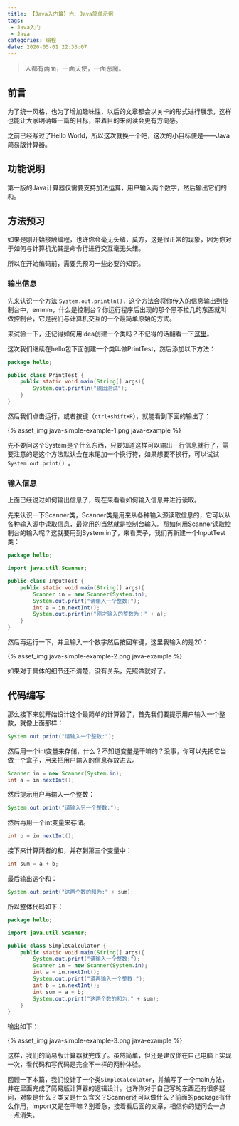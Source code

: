 ```yaml
---
title: 【Java入门篇】六、Java简单示例
tags: 
 - Java入门
 - Java
categories: 编程
date: 2020-05-01 22:33:07
---
```


> 人都有两面，一面天使，一面恶魔。

## 前言

为了统一风格，也为了增加趣味性，以后的文章都会以关卡的形式进行展示，这样也能让大家明确每一篇的目标，带着目的来阅读会更有方向感。

之前已经写过了Hello World，所以这次就换一个吧，这次的小目标便是——Java简易版计算器。

## 功能说明

第一版的Java计算器仅需要支持加法运算，用户输入两个数字，然后输出它们的和。

## 方法预习

如果是刚开始接触编程，也许你会毫无头绪，莫方，这是很正常的现象，因为你对于如何与计算机尤其是命令行进行交互毫无头绪。

所以在开始编码前，需要先预习一些必要的知识。

### 输出信息

先来认识一个方法 `System.out.println()`，这个方法会将你传入的信息输出到控制台中，emmm，什么是控制台？你运行程序后出现的那个黑不拉几的东西就叫做控制台，它是我们与计算机交互的一个最简单原始的方式。

来试验一下，还记得如何用idea创建一个类吗？不记得的话翻看一下[这里](java-ide.md)。

这次我们继续在hello包下面创建一个类叫做PrintTest，然后添加以下方法：

```java
package hello;

public class PrintTest {
    public static void main(String[] args){
        System.out.println("输出测试");
    }
}
```

然后我们点击运行，或者按键（`ctrl+shift+R`），就能看到下面的输出了：

{% asset_img java-simple-example-1.png java-example %}

先不要问这个System是个什么东西，只要知道这样可以输出一行信息就行了，需要注意的是这个方法默认会在末尾加一个换行符，如果想要不换行，可以试试 `System.out.print() `。

### 输入信息

上面已经说过如何输出信息了，现在来看看如何输入信息并进行读取。

先来认识一下Scanner类，Scanner类是用来从各种输入源读取信息的，它可以从各种输入源中读取信息，最常用的当然就是控制台输入。那如何用Scanner读取控制台的输入呢？这就要用到System.in了，来看栗子，我们再新建一个InputTest类：

```java
package hello;

import java.util.Scanner;

public class InputTest {
    public static void main(String[] args){
        Scanner in = new Scanner(System.in);
        System.out.print("请输入一个整数:");
        int a = in.nextInt();
        System.out.println("刚才输入的整数为：" + a);
    }
}
```

然后再运行一下，并且输入一个数字然后按回车键，这里我输入的是20：

{% asset_img java-simple-example-2.png java-example %}

如果对于具体的细节还不清楚，没有关系，先照做就好了。

## 代码编写

那么接下来就开始设计这个最简单的计算器了，首先我们要提示用户输入一个整数，就像上面那样：

```java
System.out.print("请输入一个整数:");
```

然后用一个int变量来存储，什么？不知道变量是干嘛的？没事，你可以先把它当做一个盒子，用来把用户输入的信息存放进去。

```java
Scanner in = new Scanner(System.in);
int a = in.nextInt();
```

然后提示用户再输入一个整数：

```java
System.out.print("请输入另一个整数:");
```

然后再用一个int变量来存储。

```java
int b = in.nextInt();
```

接下来计算两者的和，并存到第三个变量中：

```java
int sum = a + b;
```

最后输出这个和：

```java
System.out.print("这两个数的和为:" + sum);
```

所以整体代码如下：

```java
package hello;

import java.util.Scanner;

public class SimpleCalculator {
    public static void main(String[] args){
        System.out.print("请输入一个整数:");
        Scanner in = new Scanner(System.in);
        int a = in.nextInt();
        System.out.print("请再输入一个整数:");
        int b = in.nextInt();
        int sum = a + b;
        System.out.print("这两个数的和为:" + sum);
    }
}
```

输出如下：

{% asset_img java-simple-example-3.png java-example %}

这样，我们的简易版计算器就完成了。虽然简单，但还是建议你在自己电脑上实现一次，看代码和写代码是完全不一样的两种体验。

回顾一下本篇，我们设计了一个类`SimpleCalculator`，并编写了一个main方法，并在里面完成了简易版计算器的逻辑设计。也许你对于自己写的东西还有很多疑问，对象是什么？类又是什么含义？Scanner还可以做什么？前面的package有什么作用，import又是在干嘛？别着急，接着看后面的文章，相信你的疑问会一点一点消失。
